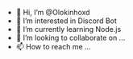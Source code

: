 - 👋 Hi, I’m @Olokinhoxd
- 👀 I’m interested in Discord Bot
- 🌱 I’m currently learning Node.js
- 💞️ I’m looking to collaborate on ...
- 📫 How to reach me ...

<!---
Olokinhoxd/Olokinhoxd is a ✨ special ✨ repository because its `README.md` (this file) appears on your GitHub profile.
You can click the Preview link to take a look at your changes.
--->
